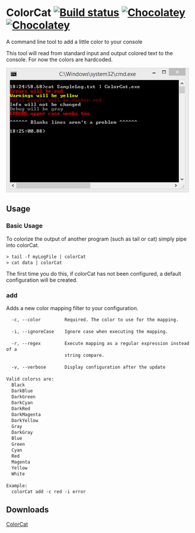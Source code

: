 # ColorCat [![Build status](https://ci.appveyor.com/api/projects/status/s2lffvj5fbinhqe4/branch/master?svg=true)](https://ci.appveyor.com/project/jquintus/colorcat/branch/master) [![Chocolatey](https://img.shields.io/chocolatey/dt/scriptcs.svg?style=flat-square)](https://chocolatey.org/packages/ColorCat.portable) [![Chocolatey](https://img.shields.io/chocolatey/v/git.svg?style=flat-square)](https://chocolatey.org/packages/ColorCat.portable)

A command line tool to add a little color to your console

This tool will read from standard input and output colored text to the console.  For now the colors are hardcoded.

![](ScreenShot.png)


## Usage

### Basic Usage

To colorize the output of another program (such as tail or cat) simply pipe into colorCat.  

    > tail -f myLogFile | colorCat
    > cat data | colorCat

The first time you do this, if colorCat has not been configured, a default configuration will be created.

### add
Adds a new color mapping filter to your configuration.  

```
  -c, --color         Required. The color to use for the mapping.

  -i, --ignoreCase    Ignore case when executing the mapping.

  -r, --regex         Execute mapping as a regular expression instead of a
                      string compare.

  -v, --verbose       Display configuration after the update

Valid colorss are:
  Black
  DarkBlue
  DarkGreen
  DarkCyan
  DarkRed
  DarkMagenta
  DarkYellow
  Gray
  DarkGray
  Blue
  Green
  Cyan
  Red
  Magenta
  Yellow
  White

Example:
  colorCat add -c red -i error
```

## Downloads
[ColorCat](https://github.com/MasterDevs/ColorCat/releases/download/V0.0.3/bin.zip)
